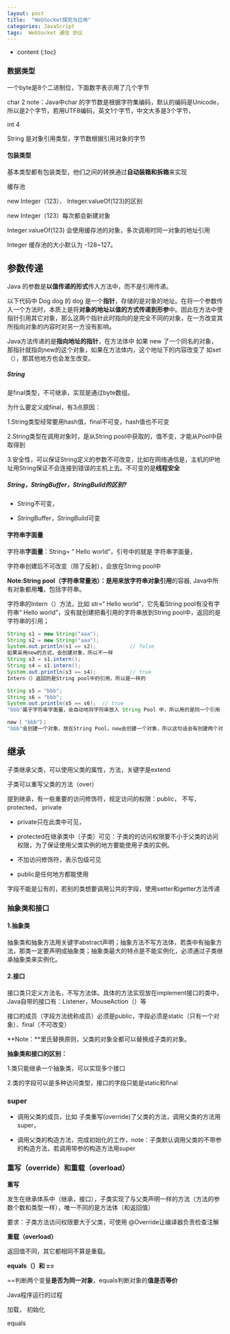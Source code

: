 ```yaml
---
layout: post
title:  "WebSocket探究与应用"
categories: JavaScript
tags:  WebSocket 通信 协议
---
```


* content
{:toc}
### 数据类型

一个byte是8个二进制位，下面数字表示用了几个字节

char  2   note：Java中char 的字节数是根据字符集编码，默认的编码是Unicode，所以是2个字节，若用UTF8编码，英文1个字节，中文大多是3个字节，

int   4

String 是对象引用类型，字节数根据引用对象的字节

#### 包装类型

基本类型都有包装类型，他们之间的转换通过**自动装箱和拆箱**来实现



缓存池

new Integer（123）、 Integer.valueOf(123)的区别

new Integer（123）每次都会新建对象

 Integer.valueOf(123) 会使用缓存池的对象，多次调用时同一对象的地址引用

Integer 缓存池的大小默认为 -128~127。

## 参数传递

Java 的参数是**以值传递的形式**传入方法中，而不是引用传递。

以下代码中 Dog dog 的 dog 是一个**指针**，存储的是对象的地址。在将一个参数传入一个方法时，本质上是将**对象的地址以值的方式传递到形参**中。因此在方法中使指针引用其它对象，那么这两个指针此时指向的是完全不同的对象，在一方改变其所指向对象的内容时对另一方没有影响。

Java方法传递的是**指向地址的指针**，在方法体中 如果 new 了一个同名的对象，那指针就指向new的这个对象，如果在方法体内，这个地址下的内容改变了 如set（），那其他地方也会发生改变。



##### String 

是final类型，不可继承，实现是通过byte数组。

为什么要定义成final，有3点原因：

1.String类型经常要用hash值，final不可变，hash值也不可变

2.String类型在调用对象时，是从String pool中获取的，值不变，才能从Pool中获取得到

3.安全性，可以保证String定义的参数不可改变，比如在网络通信是，主机的IP地址用String保证不会连接到错误的主机上去。不可变的是**线程安全**



##### String，StringBuffer，StringBuild的区别?

- String不可变，

- StringBuffer，StringBuild可变

#### 字符串字面量

字符串**字面量**：String=  “ Hello world”，引号中的就是 字符串字面量，

字符串创建后不可改变（除了反射），会放在String pool中

**Note:**String pool（字符串常量池）：是用来放字符串对象**引用**的容器, Java中所有对象都用**堆**，包括字符串。

字符串的Intern（）方法，比如 str=“ Hello world”，它先看String pool有没有字符串“ Hello world”，没有就创建把看引用的字符串放到String pool中，返回的是字符串的引用；

```java
String s1 = new String("aaa");
String s2 = new String("aaa");
System.out.println(s1 == s2);           // false
如果采用new的方式，会创建对象，所以不一样
String s3 = s1.intern();
String s4 = s1.intern();
System.out.println(s3 == s4);           // true
Intern（）返回的是String pool中的引用，所以是一样的

String s5 = "bbb";
String s6 = "bbb";
System.out.println(s5 == s6);  // true
"bbb"属于字符串字面量，会自动地将字符串放入 String Pool 中，所以用的是同一个引用

new（ "bbb"）；
"bbb"会创建一个对象，放在String Pool，new会创建一个对象，所以这句话会有创建两个对象
```



## 继承

子类继承父类，可以使用父类的属性，方法，关键字是extend

子类可以重写父类的方法（over）

提到继承，有一些重要的访问修饰符，规定访问的权限：public， 不写，protected，  private

- private只在此类中可见，

- protected在继承类中（子类）可见：子类的的访问权限要不小于父类的访问权限，为了保证使用父类实例的地方要能使用子类的实例。
- 不加访问修饰符，表示包级可见
- public是任何地方都能使用

字段不能是公有的，若别的类想要调用公共的字段，使用setter和getter方法传递



### 抽象类和接口

#### 1.抽象类

抽象类和抽象方法用关键字abstract声明；抽象方法不写方法体，若类中有抽象方法，那类一定要声明成抽象类；抽象类最大的特点是不能实例化，必须通过子类继承抽象类来实例化。

#### 2.接口

接口类只定义方法名，不写方法体。具体的方法实现放在implement接口的类中，Java自带的接口有：Listener，MouseAction（）等

接口的成员（字段方法统称成员）必须是public，字段必须是static（只有一个对象）、final（不可改变）

**Note：**里氏替换原则，父类的对象全都可以替换成子类的对象。

**抽象类和接口的区别：**

1.类只能继承一个抽象类，可以实现多个接口

2.类的字段可以是多种访问类型，接口的字段只能是static和final

### super

- 调用父类的成员，比如 子类重写(override)了父类的方法，调用父类的方法用super，

- 调用父类的构造方法，完成初始化的工作，note：子类默认调用父类的不带参的构造方法，若调用带参的构造方法用super

### 重写（override）和重载（overload）

**重写**

发生在继承体系中（继承，接口），子类实现了与父类声明一样的方法（方法的参数个数和类型一样），唯一不同的是方法体（和返回值）

要求：子类方法访问权限要大于父类，可使用 @Override让编译器负责检查注解

**重载（overload）**

返回值不同，其它都相同不算是重载。

**equals（）和 ==**

==判断两个变量**是否为同一对象**，equals判断对象的**值是否等价**

























Java程序运行的过程

加载， 初始化



equals 

